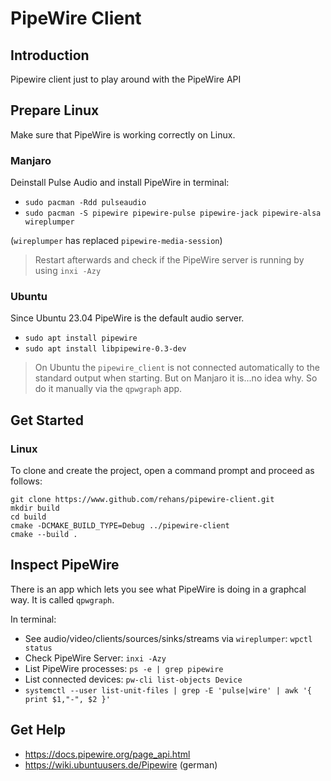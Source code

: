 # PipeWire Client

## Introduction

Pipewire client just to play around with the PipeWire API

## Prepare Linux

Make sure that PipeWire is working correctly on Linux. 

### Manjaro

Deinstall Pulse Audio and install PipeWire in terminal:

* `sudo pacman -Rdd pulseaudio`
* `sudo pacman -S pipewire pipewire-pulse pipewire-jack pipewire-alsa wireplumper`

(`wireplumper` has replaced `pipewire-media-session`)

> Restart afterwards and check if the PipeWire server is running by using `inxi -Azy`

### Ubuntu

Since Ubuntu 23.04 PipeWire is the default audio server.

* `sudo apt install pipewire`
* `sudo apt install libpipewire-0.3-dev`

> On Ubuntu the `pipewire_client` is not connected automatically to the standard output when starting. But on Manjaro it is...no idea why. So do it manually via the `qpwgraph` app.

## Get Started

### Linux

To clone and create the project, open a command prompt and proceed as follows:

```
git clone https://www.github.com/rehans/pipewire-client.git
mkdir build
cd build
cmake -DCMAKE_BUILD_TYPE=Debug ../pipewire-client
cmake --build .
```

## Inspect PipeWire

There is an app which lets you see what PipeWire is doing in a graphcal way. It is called `qpwgraph`.

In terminal:

* See audio/video/clients/sources/sinks/streams via `wireplumper`: `wpctl status`
* Check PipeWire Server: `inxi -Azy` 
* List PipeWire processes: `ps -e | grep pipewire`
* List connected devices: `pw-cli list-objects Device`
* `systemctl --user list-unit-files | grep -E 'pulse|wire' | awk '{ print $1,"-", $2 }'`

## Get Help

* https://docs.pipewire.org/page_api.html
* https://wiki.ubuntuusers.de/Pipewire (german)